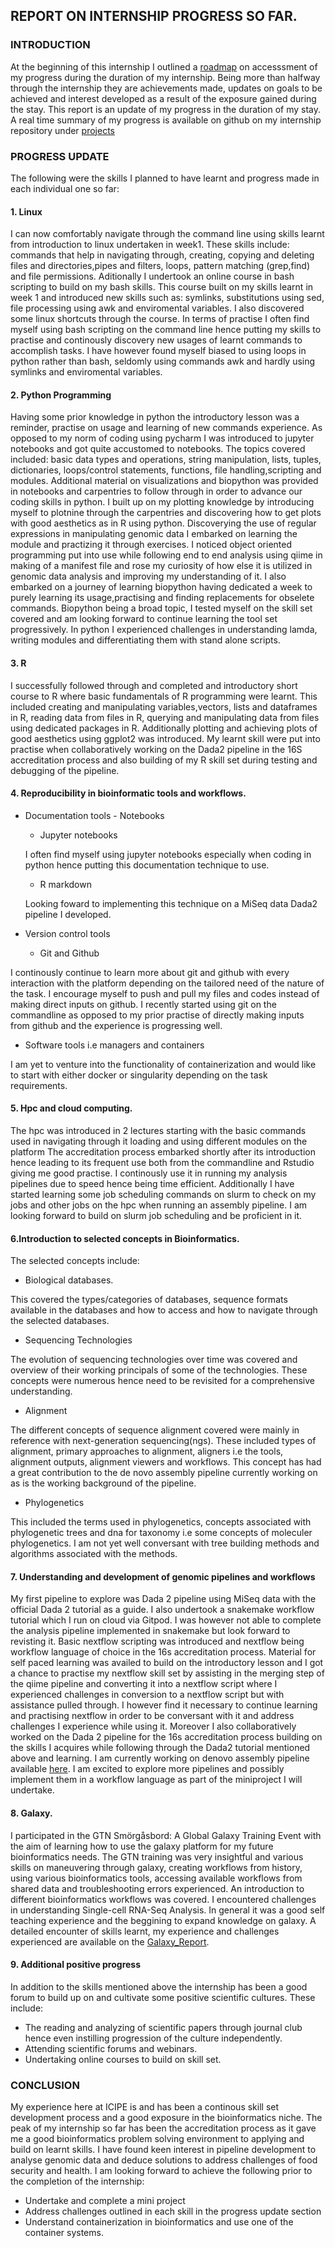 ## REPORT ON INTERNSHIP PROGRESS SO FAR.

### INTRODUCTION

At the beginning of this internship I outlined a [roadmap](https://github.com/Kauthar-Omar/My-Bioinformatics-Internship/blob/main/Roadmap.md) on
accesssment of my progress during the duration of my internship.
Being more than halfway through the internship they are achievements made, updates on goals to be achieved and interest developed as a result of the
exposure gained during the stay.
This report is an update of my progress in the duration of my stay.
A real time summary of my progress is available on github on my internship repository under [projects](https://github.com/Kauthar-Omar/My-Bioinformatics-Internship/projects/1)

### PROGRESS UPDATE

The following were the skills I planned to have learnt and progress made in each individual one so far:

#### 1. Linux

I can now comfortably navigate through the command line using skills learnt from introduction to linux undertaken in week1.
These skills include: commands that help in navigating through, creating, copying and deleting files and directories,pipes and filters, loops, pattern matching (grep,find) and file permissions.
Aditionally I undertook an online course in bash scripting to build on my bash skills.
This course built on my skills learnt in week 1 and introduced new skills such as: symlinks, substitutions using sed, file processing using awk and enviromental variables.
I also discovered some linux shortcuts through the course.
In terms of practise I often find myself using bash scripting on the command line hence putting my skills to practise and continously discovery new usages of learnt commands to
accomplish tasks.
I have however found myself biased to using loops in python rather than bash, seldomly using commands awk and hardly using symlinks and enviromental variables.

#### 2. Python Programming

Having some prior knowledge in python the introductory lesson was a reminder, practise on usage and learning of new commands experience.
As opposed to my norm of coding using pycharm I was introduced to jupyter notebooks and got quite accustomed to notebooks.
The topics covered included: basic data types and operations, string manipulation, lists, tuples, dictionaries, loops/control statements, functions, file
handling,scripting and modules.
Additional material on visualizations and biopython was provided in notebooks and carpentries to follow through in order to advance our coding skills in python.
I built up on my plotting knowledge by introducing myself to plotnine through the carpentries and discovering how to get plots with good aesthetics as in R
using python.
Discoverying the use of regular expressions in manipulating genomic data I embarked on learning the module and practizing it through exercises.
I noticed object oriented programming put into use while following end to end analysis using qiime in making of a manifest file and rose my curiosity of how
else it is utilized in genomic data analysis and improving my understanding of it.
I also embarked on a journey of learning biopython having dedicated a week to purely learning its usage,practising and finding replacements for obselete commands.
Biopython being a broad topic, I tested myself on the skill set covered and am looking forward to continue learning the tool set progressively.
In python I experienced challenges in understanding lamda, writing modules and differentiating them with stand alone scripts.

#### 3. R
I successfully followed through and completed and introductory short course to R where basic fundamentals of R programming were learnt.
This included creating and manipulating variables,vectors, lists and dataframes in R, reading data from files in R, querying and manipulating data from files
using dedicated packages in R.
Additionally plotting and achieving plots of good aesthetics using ggplot2 was introduced.
My learnt skill were put into practise when collaboratively working on the Dada2 pipeline in the 16S accreditation process and also building of my R skill set during testing and debugging of the pipeline.

#### 4. Reproducibility in bioinformatic tools and workflows.
* Documentation tools - Notebooks
  - Jupyter notebooks

  I often find myself using jupyter notebooks especially when coding in python hence putting this documentation technique to use.

  - R markdown

  Looking foward to implementing this technique on a MiSeq data Dada2 pipeline I developed.

* Version control tools
  - Git and Github

I continously continue to learn more about git and github with every interaction with the platform depending on the tailored need of the nature of the task.
I encourage myself to push and pull my files and codes instead of making direct inputs on github.
I recently started using git on the commandline as opposed to my prior practise of directly making inputs from github and the experience is progressing well.

* Software tools i.e managers and containers

I am yet to venture into the functionality of containerization and would like to start with either docker or singularity depending on the task requirements.

#### 5. Hpc and cloud computing.
The hpc was introduced in 2 lectures starting with the basic commands used in navigating through it loading and using different modules on the platform
The accreditation process embarked shortly after its introduction hence leading to its frequent use both from the commandline and Rstudio giving me good
practise.
I continously use it in running my analysis pipelines due to speed hence being time efficient.
Additionally I have started learning some job scheduling commands on slurm to check on my jobs and other jobs on the hpc when running an assembly pipeline.
I am looking forward to build on slurm job scheduling and be proficient in it.

#### 6.Introduction to selected concepts in Bioinformatics.
The selected concepts include:
- Biological databases.

This covered the types/categories of databases, sequence formats available in the databases and how to access and how to navigate through the selected databases.

- Sequencing Technologies

The evolution of sequencing technologies over time was covered and overview of their working principals of some of the technologies.
These concepts were numerous hence need to be revisited for a comprehensive understanding.

- Alignment

The different concepts of sequence alignment covered were mainly in reference with next-generation sequencing(ngs).
These included types of alignment, primary approaches to alignment, aligners i.e the tools, alignment outputs, alignment viewers and workflows.
This concept has had a great contribution to the de novo assembly pipeline currently working on as is the working background of the pipeline.

- Phylogenetics

This included the terms used in phylogenetics, concepts associated with phylogenetic trees and dna for taxonomy i.e some concepts of moleculer phylogenetics.
I am not yet well conversant with tree building methods and algorithms associated with the methods.

#### 7. Understanding and development of genomic pipelines and workflows
My first pipeline to explore was Dada 2 pipeline using MiSeq data with the official Dada 2 tutorial as a guide.
I also undertook a snakemake workflow tutorial which I run on cloud via Gitpod.
I was however not able to complete the analysis pipeline implemented in snakemake but look forward to revisting it.
Basic nextflow scripting was introduced and nextflow being workflow language of choice in the 16s accreditation process.
Material for self paced learning was availed to build on the introductory lesson and I got a chance to practise my nextflow skill set by assisting in the
merging step of the qiime pipeline and converting it into a nextflow script where I experienced challenges in conversion to a nextflow script but
with assistance pulled through.
I however find it necessary to continue learning and practising nextflow in order to be conversant with it and address challenges I experience while using it.
Moreover I also collaboratively worked on the Dada 2 pipeline for the 16s accreditation process building on the skills I acquires while following
through the Dada2 tutorial mentioned above and learning.
I am currently working on denovo assembly pipeline available [here](https://github.com/Kauthar-Omar/De_novo_assembly.git).
I am excited to explore more pipelines and possibly implement them in a workflow language as part of the miniproject I will undertake.

#### 8. Galaxy.
I participated in the  GTN Smörgåsbord: A Global Galaxy Training Event with the aim of learning how to use the galaxy platform for my future bioinformatics needs.
The GTN training was very insightful and various skills on maneuvering through galaxy, creating workflows from history, using various bioinformatics tools, accessing available workflows from shared data and troubleshooting errors experienced.
An introduction to different bioinformatics workflows was covered.
I encountered challenges in understanding Single-cell RNA-Seq Analysis.
In general it was a good self teaching experience and the beggining to expand knowledge on galaxy.
A detailed encounter of skills learnt, my experience and challenges experienced are available
on the [Galaxy_Report](https://github.com/Kauthar-Omar/My-Bioinformatics-Internship/blob/main/Galaxy_Report.md).

#### 9. Additional positive progress
In addition to the skills mentioned above the internship has been a good forum to build up on and cultivate some positive scientific cultures.
These include:
- The reading and analyzing of scientific papers through journal club hence even instilling progression of the culture independently.
- Attending scientific forums and webinars.
- Undertaking online courses to build on skill set.

### CONCLUSION
My experience here at ICIPE is and has been a continous skill set development process and a good exposure in the bioinformatics niche.
The peak of my internship so far has been the accreditation process as it gave me a good bioinformatics problem solving environment to applying
and build on learnt skills.
I have found keen interest in pipeline development to analyse genomic data and deduce solutions to address challenges of food security and health.
I am looking forward to achieve the following prior to the completion of the internship:
- Undertake and complete a mini project
- Address challenges outlined in each skill in the progress update section
- Understand containerization in bioinformatics and use one of the container systems.
